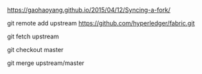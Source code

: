https://gaohaoyang.github.io/2015/04/12/Syncing-a-fork/


git remote add upstream https://github.com/hyperledger/fabric.git


git fetch upstream

git checkout master

git merge upstream/master
